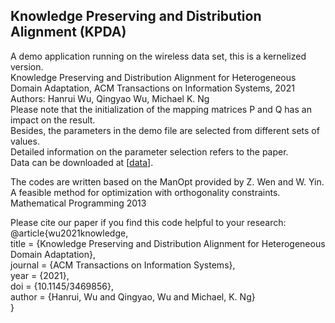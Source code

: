 ## Knowledge Preserving and Distribution Alignment (KPDA)

A demo application running on the wireless data set, this is a kernelized version.  
Knowledge Preserving and Distribution Alignment for Heterogeneous Domain Adaptation, ACM Transactions on Information Systems, 2021  
Authors: Hanrui Wu, Qingyao Wu, Michael K. Ng  
Please note that the initialization of the mapping matrices P and Q has an impact on the result.  
Besides, the parameters in the demo file are selected from different sets of values.  
Detailed information on the parameter selection refers to the paper.  
Data can be downloaded at [[data](https://drive.google.com/drive/folders/1d7SMWVySYvb2JPLgHY3age5HTL61pTEE?usp=sharing)].  


The codes are written based on the ManOpt provided by Z. Wen and W. Yin. A feasible method for optimization with orthogonality constraints. Mathematical Programming 2013  


Please cite our paper if you find this code helpful to your research:  
@article{wu2021knowledge,  
title = {Knowledge Preserving and Distribution Alignment for Heterogeneous Domain Adaptation},  
journal = {ACM Transactions on Information Systems},    
year = {2021},  
doi = {10.1145/3469856},  
author = {Hanrui, Wu and Qingyao, Wu and Michael, K. Ng}  
}
